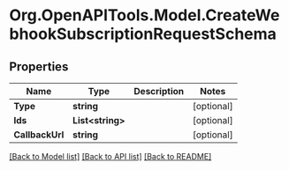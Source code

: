 
# Org.OpenAPITools.Model.CreateWebhookSubscriptionRequestSchema

## Properties

Name | Type | Description | Notes
------------ | ------------- | ------------- | -------------
**Type** | **string** |  | [optional] 
**Ids** | **List&lt;string&gt;** |  | [optional] 
**CallbackUrl** | **string** |  | [optional] 

[[Back to Model list]](../README.md#documentation-for-models)
[[Back to API list]](../README.md#documentation-for-api-endpoints)
[[Back to README]](../README.md)

